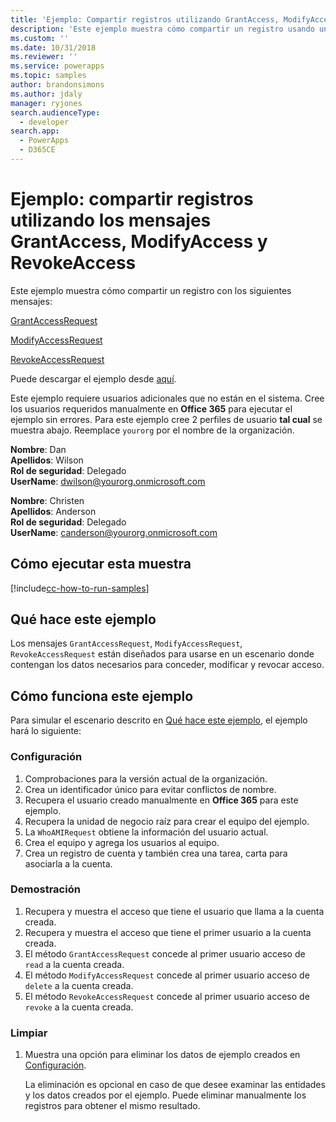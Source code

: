 ```yaml
---
title: 'Ejemplo: Compartir registros utilizando GrantAccess, ModifyAccess y RevokeAccess (Common Data Service) | Microsoft Docs'
description: 'Este ejemplo muestra cómo compartir un registro usando un mensaje de concesión, modificación y revocación de acceso.'
ms.custom: ''
ms.date: 10/31/2018
ms.reviewer: ''
ms.service: powerapps
ms.topic: samples
author: brandonsimons
ms.author: jdaly
manager: ryjones
search.audienceType:
  - developer
search.app:
  - PowerApps
  - D365CE
---
```

# <a name="sample-share-records-using-grantaccess-modifyaccess-and-revokeaccess-messages"></a>Ejemplo: compartir registros utilizando los mensajes GrantAccess, ModifyAccess y RevokeAccess

<!-- https://docs.microsoft.com/dynamics365/customer-engagement/developer/sample-share-records-using-grantaccess-modifyaccess-revokeaccess-messages 

Change sample to make sure it works with Common Data Service
-->

Este ejemplo muestra cómo compartir un registro con los siguientes mensajes:

[GrantAccessRequest](https://docs.microsoft.com/dotnet/api/microsoft.crm.sdk.messages.grantaccessrequest?view=dynamics-general-ce-9)

[ModifyAccessRequest](https://docs.microsoft.com/dotnet/api/microsoft.crm.sdk.messages.modifyaccessrequest?view=dynamics-general-ce-9)

[RevokeAccessRequest](https://docs.microsoft.com/dotnet/api/microsoft.crm.sdk.messages.revokeaccessrequest?view=dynamics-general-ce-9)

Puede descargar el ejemplo desde [aquí](https://github.com/Microsoft/PowerApps-Samples/tree/master/cds/orgsvc/C%23/GrantModifyRevokeAccess).

Este ejemplo requiere usuarios adicionales que no están en el sistema. Cree los usuarios requeridos manualmente en **Office 365** para ejecutar el ejemplo sin errores. Para este ejemplo cree 2 perfiles de usuario **tal cual** se muestra abajo. Reemplace `yourorg` por el nombre de la organización.

**Nombre**: Dan<br/>
**Apellidos**: Wilson<br/>
**Rol de seguridad**: Delegado<br/>
**UserName**: dwilson@yourorg.onmicrosoft.com<br/>

**Nombre**: Christen<br/>
**Apellidos**: Anderson<br/>
**Rol de seguridad**: Delegado<br/>
**UserName**: canderson@yourorg.onmicrosoft.com<br/>

## <a name="how-to-run-this-sample"></a>Cómo ejecutar esta muestra

[!include[cc-how-to-run-samples](../../includes/cc-how-to-run-samples.md)]

## <a name="what-this-sample-does"></a>Qué hace este ejemplo

Los mensajes `GrantAccessRequest`, `ModifyAccessRequest`, `RevokeAccessRequest` están diseñados para usarse en un escenario donde contengan los datos necesarios para conceder, modificar y revocar acceso.

## <a name="how-this-sample-works"></a>Cómo funciona este ejemplo

Para simular el escenario descrito en [Qué hace este ejemplo](#what-this-sample-does), el ejemplo hará lo siguiente:

### <a name="setup"></a>Configuración

1. Comprobaciones para la versión actual de la organización.
2. Crea un identificador único para evitar conflictos de nombre.
3. Recupera el usuario creado manualmente en **Office 365** para este ejemplo.
4. Recupera la unidad de negocio raíz para crear el equipo del ejemplo.
5. La `WhoAMIRequest` obtiene la información del usuario actual.
6. Crea el equipo y agrega los usuarios al equipo. 
7. Crea un registro de cuenta y también crea una tarea, carta para asociarla a la cuenta.

### <a name="demonstrate"></a>Demostración

1. Recupera y muestra el acceso que tiene el usuario que llama a la cuenta creada.
2. Recupera y muestra el acceso que tiene el primer usuario a la cuenta creada. 
3. El método `GrantAccessRequest` concede al primer usuario acceso de `read` a la cuenta creada.
4. El método `ModifyAccessRequest` concede al primer usuario acceso de `delete` a la cuenta creada.
5. El método `RevokeAccessRequest` concede al primer usuario acceso de `revoke` a la cuenta creada.

### <a name="clean-up"></a>Limpiar

1. Muestra una opción para eliminar los datos de ejemplo creados en [Configuración](#setup).

    La eliminación es opcional en caso de que desee examinar las entidades y los datos creados por el ejemplo. Puede eliminar manualmente los registros para obtener el mismo resultado.

